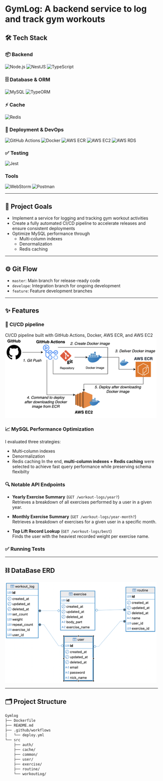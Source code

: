 # GymLog: A backend service to log and track gym workouts

## 🛠️ Tech Stack
### 📦 Backend
![Node.js](https://img.shields.io/badge/Node.js-v23.6.1-339933?logo=node.js&logoColor=white)
![NestJS](https://img.shields.io/badge/NestJS-used-E0234E?logo=nestjs&logoColor=white)
![TypeScript](https://img.shields.io/badge/TypeScript-used-3178C6?logo=typescript&logoColor=white)

### 🗄️ Database & ORM  
![MySQL](https://img.shields.io/badge/MySQL-v8.4.2-4479A1?logo=mysql&logoColor=white)
![TypeORM](https://img.shields.io/badge/TypeORM-integrated-FF6C37?logo=typeorm&logoColor=white)

### ⚡ Cache  
![Redis](https://img.shields.io/badge/Redis-used-DC382D?logo=redis&logoColor=white)

### 🚀 Deployment & DevOps  
![GitHub Actions](https://img.shields.io/badge/GitHub_Actions-enabled-2088FF?logo=githubactions&logoColor=white)
![Docker](https://img.shields.io/badge/Docker-used-2496ED?logo=docker&logoColor=white)
![AWS ECR](https://img.shields.io/badge/AWS_ECR-used-FF9900?logo=amazonaws&logoColor=white)
![AWS EC2](https://img.shields.io/badge/AWS_EC2-used-FF9900?logo=amazonaws&logoColor=white)
![AWS RDS](https://img.shields.io/badge/AWS_RDS-used-FF9900?logo=amazonaws&logoColor=white)

### ✅ Testing  
![Jest](https://img.shields.io/badge/Jest-integrated-C21325?logo=jest&logoColor=white)

### Tools  
![WebStorm](https://img.shields.io/badge/WebStorm-2024.2.4-000000?logo=webstorm&logoColor=white)
![Postman](https://img.shields.io/badge/Postman-used-FF6C37?logo=postman&logoColor=white)

---
## 🎯 Project Goals
- Implement a service for logging and tracking gym workout activities
- Create a fully automated CI/CD pipeline to accelerate releases and ensure consistent deployments
- Optimize MySQL performance through
  - Multi‑column indexes
  - Denormalization
  - Redis caching

---

## ⚙️ Git Flow
- `master`: Main branch for release-ready code  
- `develope`: Integration branch for ongoing development  
- `feature`: Feature development branches
 
---
## ✨ Features
### 🔄️ CI/CD pipeline
CI/CD pipeline built with GitHub Actions, Docker, AWS ECR, and AWS EC2  
<img src="./ci-cd-pipeline.png" width="500px" alt="CI/CD Pipeline Diagram" />


### 📈 MySQL Performance Optimization
I evaluated three strategies:
- Multi‑column indexes
- Denormalization
- Redis caching
In the end, **multi‑column indexes + Redis caching** were selected to achieve fast query performance while preserving schema flexibilty

### 🔍 Notable API Endpoints

- **Yearly Exercise Summary** (`GET /workout-logs/year?`)  
  Retrieves a breakdown of all exercises performed by a user in a given year.

- **Monthly Exercise Summary** (`GET /workout-logs/year-month?`)  
  Retrieves a breakdown of exercises for a given user in a specific month.

- **Top Lift Record Lookup** (`GET /workout-logs/best`)  
  Finds the user with the heaviest recorded weight per exercise name.

### ✅ Running Tests

---
## ⛓️ DataBase ERD

<img src="./gymLog-erd.png" width="500px" alt="databse ERD" />

---
## 🗂️ Project Structure
```
Gymlog
├── Dockerfile
├── README.md
├── .github/workflows
│   └── deploy.yml
└── src
    ├── auth/
    ├── cache/
    ├── common/
    ├── user/
    ├── exercise/
    ├── routine/
    └── workoutLog/

```


